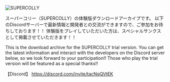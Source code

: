 ![SUPERCOLLY](https://github.com/user-attachments/assets/23a350ea-5588-4da0-8883-ce879154130f)

スーパーコリー（SUPERCOLLY）の体験版ダウンロードアーカイブです。
以下のDiscordサーバーで最新情報と開発者との交流ができますので、ご参加をお待ちしております！！
体験版をプレイしていただいた方は、スペシャルサンクスとして掲載させていただきます！！

This is the download archive for the SUPERCOLLY trial version.
You can get the latest information and interact with the developers on the Discord server below, so we look forward to your participation!!
Those who play the trial version will be featured as a special thanks!!

【Discord】
https://discord.com/invite/tacNqQVtEK

